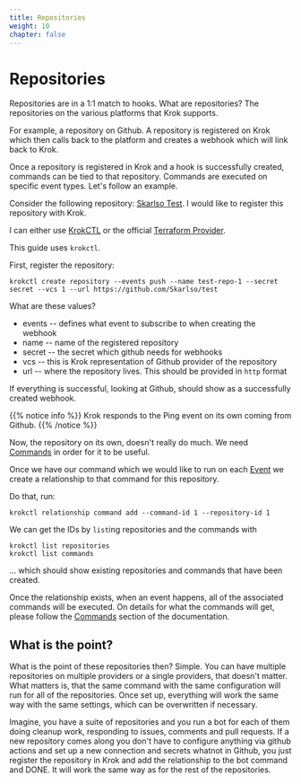 ```yaml
---
title: Repositories
weight: 10
chapter: false
---
```


# Repositories

Repositories are in a 1:1 match to hooks. What are repositories? The repositories on the various platforms that Krok supports.

For example, a repository on Github. A repository is registered on Krok which then calls back to the platform and creates a webhook
which will link back to Krok.

Once a repository is registered in Krok and a hook is successfully created, commands can be tied to that repository. Commands are executed
on specific event types. Let's follow an example.

Consider the following repository: [Skarlso Test](https://github.com/Skarlso/test). I would like to register this repository with Krok.

I can either use [KrokCTL](https://github.com/krok-o/krokctl) or the official [Terraform Provider](https://github.com/krok-o/terraform-provider-krok).

This guide uses `krokctl`.

First, register the repository:

```console
krokctl create repository --events push --name test-repo-1 --secret secret --vcs 1 --url https://github.com/Skarlso/test
```

What are these values?

- events -- defines what event to subscribe to when creating the webhook
- name -- name of the registered repository
- secret -- the secret which github needs for webhooks
- vcs -- this is Krok representation of Github provider of the repository
- url -- where the repository lives. This should be provided in `http` format

If everything is successful, looking at Github, should show as a successfully created webhook.

{{% notice info %}} Krok responds to the Ping event on its own coming from Github. {{% /notice %}}

Now, the repository on its own, doesn't really do much. We need [Commands](commands) in order for it to be useful.

Once we have our command which we would like to run on each [Event](events) we create a relationship to that command for this repository.

Do that, run:

```
krokctl relationship command add --command-id 1 --repository-id 1
```

We can get the IDs by `list`ing repositories and the commands with

```
krokctl list repositories
krokctl list commands
```

... which should show existing repositories and commands that have been created.

Once the relationship exists, when an event happens, all of the associated commands will be executed. On details for what the commands
will get, please follow the [Commands](commands) section of the documentation.

## What is the point?

What is the point of these repositories then? Simple. You can have multiple repositories on multiple providers or a single providers, that doesn't matter.
What matters is, that the same command with the same configuration will run for all of the repositories. Once set up, everything will work the same way
with the same settings, which can be overwritten if necessary.

Imagine, you have a suite of repositories and you run a bot for each of them doing cleanup work, responding to issues, comments and pull requests.
If a new repository comes along you don't have to configure anything via github actions and set up a new connection and secrets whatnot in Github,
you just register the repository in Krok and add the relationship to the bot command and DONE. It will work the same way as for the rest of the repositories.